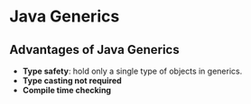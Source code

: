 # Java Generics

## Advantages of Java Generics

- **Type safety**: hold only a single type of objects in generics.
- **Type casting not required**
- **Compile time checking**